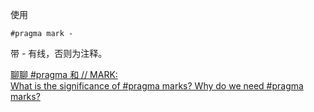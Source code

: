 使用

    #pragma mark - 
    
带 - 有线，否则为注释。


[聊聊 #pragma 和 // MARK:](http://ios.jobbole.com/88643/)  
[What is the significance of #pragma marks? Why do we need #pragma marks?](https://stackoverflow.com/questions/6853821)